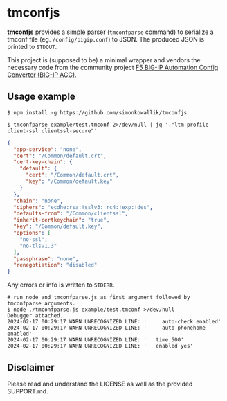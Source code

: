 # tmconfjs

**tmconfjs** provides a simple parser (`tmconfparse` command) to serialize a tmconf file (eg. `/config/bigip.conf`) to JSON. The produced JSON is printed to `STDOUT`.

This project is (supposed to be) a minimal wrapper and vendors the necessary code from the community project [F5 BIG-IP Automation Config Converter (BIG-IP ACC)](https://github.com/f5devcentral/f5-automation-config-converter/).

## Usage example

```shell
$ npm install -g https://github.com/simonkowallik/tmconfjs
```

```shell
$ tmconfparse example/test.tmconf 2>/dev/null | jq '."ltm profile client-ssl clientssl-secure"'
```

```json
{
  "app-service": "none",
  "cert": "/Common/default.crt",
  "cert-key-chain": {
    "default": {
      "cert": "/Common/default.crt",
      "key": "/Common/default.key"
    }
  },
  "chain": "none",
  "ciphers": "ecdhe:rsa:!sslv3:!rc4:!exp:!des",
  "defaults-from": "/Common/clientssl",
  "inherit-certkeychain": "true",
  "key": "/Common/default.key",
  "options": [
    "no-ssl",
    "no-tlsv1.3"
  ],
  "passphrase": "none",
  "renegotiation": "disabled"
}
```

Any errors or info is written to `STDERR`.

```shell
# run node and tmconfparse.js as first argument followed by tmconfparse arguments.
$ node ./tmconfparse.js example/test.tmconf >/dev/null
Debugger attached.
2024-02-17 00:29:17 WARN UNRECOGNIZED LINE: '     auto-check enabled'
2024-02-17 00:29:17 WARN UNRECOGNIZED LINE: '     auto-phonehome enabled'
2024-02-17 00:29:17 WARN UNRECOGNIZED LINE: '   time 500'
2024-02-17 00:29:17 WARN UNRECOGNIZED LINE: '   enabled yes'
```

## Disclaimer

Please read and understand the LICENSE as well as the provided SUPPORT.md.
